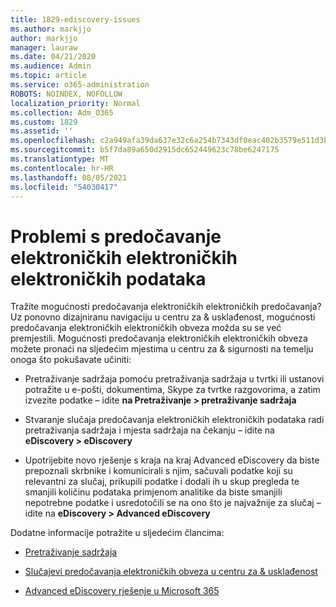 ```yaml
---
title: 1829-ediscovery-issues
ms.author: markjjo
author: markjjo
manager: lauraw
ms.date: 04/21/2020
ms.audience: Admin
ms.topic: article
ms.service: o365-administration
ROBOTS: NOINDEX, NOFOLLOW
localization_priority: Normal
ms.collection: Adm_O365
ms.custom: 1829
ms.assetid: ''
ms.openlocfilehash: c2a949afa39da637e32c6a254b7343df0eac402b3579e511d3b41e13b2b00bf7
ms.sourcegitcommit: b5f7da89a650d2915dc652449623c78be6247175
ms.translationtype: MT
ms.contentlocale: hr-HR
ms.lasthandoff: 08/05/2021
ms.locfileid: "54030417"
---
```

# <a name="ediscovery-issues"></a>Problemi s predočavanje elektroničkih elektroničkih elektroničkih podataka

Tražite mogućnosti predočavanja elektroničkih elektroničkih predočavanja? Uz ponovno dizajniranu navigaciju u centru za & usklađenost, mogućnosti predočavanja elektroničkih elektroničkih obveza možda su se već premjestili.  Mogućnosti predočavanja elektroničkih elektroničkih obveza možete pronaći na sljedećim mjestima u centru za & sigurnosti na temelju onoga što pokušavate učiniti:

- Pretraživanje sadržaja pomoću pretraživanja sadržaja u tvrtki ili ustanovi potražite u e-pošti, dokumentima, Skype za tvrtke razgovorima, a zatim izvezite podatke – idite **na Pretraživanje > pretraživanje sadržaja**

- Stvaranje slučaja predočavanja elektroničkih elektroničkih podataka radi pretraživanja sadržaja i mjesta sadržaja na čekanju – idite na **eDiscovery > eDiscovery**

- Upotrijebite novo rješenje s kraja na kraj Advanced eDiscovery da biste prepoznali skrbnike i komunicirali s njim, sačuvali podatke koji su relevantni za slučaj, prikupili podatke i dodali ih u skup pregleda te smanjili količinu podataka primjenom analitike da biste smanjili nepotrebne podatke i usredotočili se na ono što je najvažnije za slučaj – idite na **eDiscovery > Advanced eDiscovery**

Dodatne informacije potražite u sljedećim člancima:

- [Pretraživanje sadržaja](https://docs.microsoft.com/microsoft-365/compliance/content-search)

- [Slučajevi predočavanja elektroničkih obveza u centru za & usklađenost](https://docs.microsoft.com/microsoft-365/compliance/ediscovery-cases)

- [Advanced eDiscovery rješenje u Microsoft 365](https://docs.microsoft.com/microsoft-365/compliance/overview-ediscovery-20)
